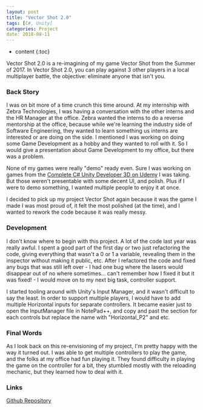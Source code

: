 ```yaml
---
layout: post
title: "Vector Shot 2.0"
tags: [C#, Unity]
categories: Project
date: 2018-08-11
---
```


* content
{:toc}

Vector Shot 2.0 is a re-imagining of my game Vector Shot from the Summer of 2017. In Vector Shot 2.0, you can play against 3 other players in a local multiplayer battle, the objective: eliminate anyone that isn't you.

### Back Story

I was on bit more of a time crunch this time around. At my internship with Zebra Technologies, I was having a conversation with the other interns and the HR Manager at the office. Zebra wanted the interns to do a reverse mentorship at the office, because while we're learning the industry side of Software Engineering, they wanted to learn something us interns are interested or are doing on the side. I mentioned I was working on doing some Game Development as a hobby and they wanted to roll with it. So I would give a presentation about Game Development to my office, but there was a problem.

None of my games were really "demo" ready even. Sure I was working on games from the <a href = "https://www.udemy.com/unitycourse2/">Complete C# Unity Developer 3D on Udemy</a> I was taking. But those weren't presentable with some decent UI, and polish. Plus if I were to demo something, I wanted multiple people to enjoy it at once.

I decided to pick up my project Vector Shot again because it was the game I made I was most proud of, it felt the most polished (at the time), and I wanted to rework the code because it was really messy.

### Development

I don't know where to begin with this project. A lot of the code last year was really awful. I spent a good part of the first day or two just refactoring the code, giving everything that wasn't a 0 or 1 a variable, revealing them in the inspector without making it public, etc. After I refactored the code and fixed any bugs that was still left over - I had one bug where the lasers would disappear out of no where sometimes... can't remember how I fixed it but it was fixed! - I would move on to my next big task, controller support.

I started tooling around with Unity's Input Manager, and it wasn't difficult to say the least. In order to support multiple players, I would have to add multiple Horizontal inputs for separate controllers. It became easier just to open the InputManager file in NotePad++, and copy and past the section for each controls but replace the name with "Horizontal_P2" and etc.

### Final Words

As I look back on this re-envisioning of my project, I'm pretty happy with the way it turned out. I was able to get multiple controllers to play the game, and the folks at my office had fun playing it. They found difficulty in playing the game on the controller for a bit, they stumbled mostly with the reloading mechanic, but they learned how to deal with it.

### Links

<a href = "https://github.com/anthonymendez/Vector-Shot">Github Repository</a>